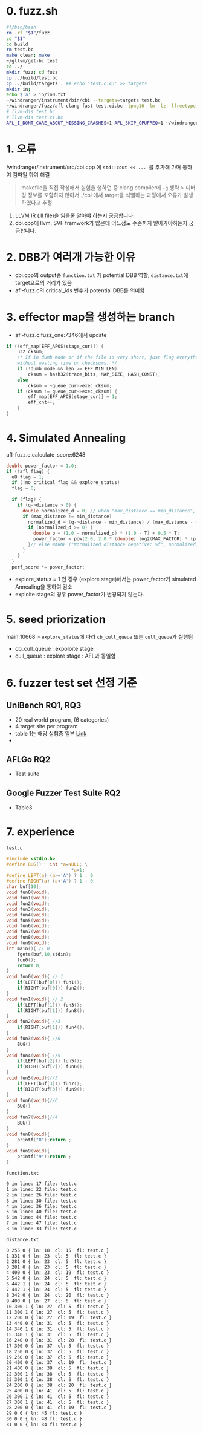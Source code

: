 # 0. fuzz.sh
``` sh
#!/bin/bash
rm -rf "$1"/fuzz
cd "$1"
cd build
rm test.bc
make clean; make
~/gllvm/get-bc test
cd ../
mkdir fuzz; cd fuzz
cp ../build/test.bc .
cp ../build/targets . ## echo 'test.c:43' >> targets
mkdir in;
echo $'a' > in/in0.txt 
~/windranger/instrument/bin/cbi --targets=targets test.bc
~/windranger/fuzz/afl-clang-fast test.ci.bc -lpng16 -lm -lz -lfreetype -o  test.ci
# llvm-dis test.bc
# llvm-dis test.ci.bc
AFL_I_DONT_CARE_ABOUT_MISSING_CRASHES=1 AFL_SKIP_CPUFREQ=1 ~/windranger/fuzz/afl-fuzz -d -i in/ -o out ./test.ci
```

# 1. 오류

/windranger/instrument/src/cbi.cpp 에 `std::cout << ... `를 추가해 가며 통하여 컴파일 하여 해결

> makefile을 직접 작성해서 실험을 행하던 중 clang compiler에 `-g` 생략 >  디버깅 정보를 포함하지 않아서 ./cbi 에서 target을 식별하는 과정에서 오류가 발생하였다고 추정 

1. LLVM IR (.ll file)을 읽을줄 알아야 하는지 궁금합니다.
2. cbi.cpp에 llvm, SVF framwork가 많은데 어느정도 수준까지 알아가야하는지 궁금합니다.

# 2. DBB가 여러개 가능한 이유
- cbi.cpp의 output중 `function.txt` 가 potential DBB 역할, `distance.txt`에 target으로의 거리가 있음
- afl-fuzz.c의 critical_ids 변수가 potential DBB를 의미함


# 3. effector map을 생성하는 branch
- afl-fuzz.c:fuzz_one:7346에서 update 

``` c
if (!eff_map[EFF_APOS(stage_cur)]) {
    u32 cksum;
    /* If in dumb mode or if the file is very short, just flag everything
    without wasting time on checksums. */
    if (!dumb_mode && len >= EFF_MIN_LEN)
        cksum = hash32(trace_bits, MAP_SIZE, HASH_CONST);
    else
        cksum = ~queue_cur->exec_cksum;
    if (cksum != queue_cur->exec_cksum) {
        eff_map[EFF_APOS(stage_cur)] = 1;
        eff_cnt++;
    }
}
```

# 4. Simulated Annealing 
afl-fuzz.c:calculate_score:6248

```c
double power_factor = 1.0;
if (!afl_flag) {
  u8 flag = 1;
  if (!no_critical_flag && explore_status)
  flag = 0;
    
  if (flag) {
    if (q->distance > 0) {
      double normalized_d = 0; // when "max_distance == min_distance", we set the normalized_d to 0 so that we can sufficiently explore those testcases whose distance >= 0.
      if (max_distance != min_distance)
        normalized_d = (q->distance - min_distance) / (max_distance - min_distance);
        if (normalized_d >= 0) {
          double p = (1.0 - normalized_d) * (1.0 - T) + 0.5 * T;
          power_factor = pow(2.0, 2.0 * (double) log2(MAX_FACTOR) * (p - 0.5));
        }// else WARNF ("Normalized distance negative: %f", normalized_d);
      }
    }
  }
  perf_score *= power_factor;
```

- explore_status = 1 인 경우 (explore stage)에서는 power_factor가 simulated Annealing을 통하여 감소
- exploite stage의 경우 power_factor가 변경되지 않는다. 

# 5. seed priorization

main:10668 > `explore_status`에 따라 `cb_cull_queue` 또는 `cull_queue`가 실행됨

- cb_cull_queue : expoloite stage
- cull_queue : explore stage : AFL과 동일함

# 6. fuzzer test set 선정 기준
## UniBench RQ1, RQ3
- 20 real world program, (6 categories) 
- 4 target site per program
- table 1는 해당 실험중 일부 [Link](https://sites.google.com/view/windranger-directed-fuzzing/time-to-target-results?authuser=0)
- 
## AFLGo RQ2
- Test suite

## Google Fuzzer Test Suite RQ2
- Table3

# 7. experience

`test.c`

``` c
#include <stdio.h>
#define BUG() 	int *a=NULL; \
				        *a=1;
#define LEFT(a) (a>='A') ? 1 : 0
#define RIGHT(a) (a<'A') ? 1 : 0
char buf[10];
void fun0(void);
void fun1(void);
void fun2(void);
void fun3(void);
void fun4(void);
void fun5(void);
void fun6(void);
void fun7(void);
void fun8(void);
void fun9(void);
int main(){ // 0
	fgets(buf,10,stdin);
	fun0();
	return 0;
}
void fun0(void){ // 1
	if(LEFT(buf[0])) fun1();
	if(RIGHT(buf[0])) fun2();
}
void fun1(void){ // 2
	if(LEFT(buf[1])) fun3();
	if(RIGHT(buf[1])) fun8();
}
void fun2(void){ //3 
	if(RIGHT(buf[1])) fun4();
}
void fun3(void){ //8
	BUG()
}
void fun4(void){ //5
	if(LEFT(buf[2])) fun5();
	if(RIGHT(buf[2])) fun6();
}
void fun5(void){//5
	if(LEFT(buf[3])) fun7();
	if(RIGHT(buf[3])) fun9();
}
void fun6(void){//6
	BUG()
}
void fun7(void){//4
	BUG()
}
void fun8(void){
	printf("8");return ;
}
void fun9(void){
	printf("9");return ;
} 
```

`function.txt`
``` txt
0 in line: 17 file: test.c
1 in line: 22 file: test.c
2 in line: 26 file: test.c
3 in line: 30 file: test.c
4 in line: 36 file: test.c
5 in line: 40 file: test.c
6 in line: 44 file: test.c
7 in line: 47 file: test.c
8 in line: 33 file: test.c
```

`distance.txt`
``` txt
0 255 0 { ln: 18  cl: 15  fl: test.c }
1 331 0 { ln: 23  cl: 5  fl: test.c }
2 281 0 { ln: 23  cl: 5  fl: test.c }
3 281 0 { ln: 23  cl: 5  fl: test.c }
4 400 0 { ln: 23  cl: 19  fl: test.c }
5 542 0 { ln: 24  cl: 5  fl: test.c }
6 442 1 { ln: 24  cl: 5  fl: test.c }
7 442 1 { ln: 24  cl: 5  fl: test.c }
8 342 0 { ln: 24  cl: 20  fl: test.c }
9 400 0 { ln: 27  cl: 5  fl: test.c }
10 300 1 { ln: 27  cl: 5  fl: test.c }
11 300 1 { ln: 27  cl: 5  fl: test.c }
12 200 0 { ln: 27  cl: 19  fl: test.c }
13 440 0 { ln: 31  cl: 5  fl: test.c }
14 340 1 { ln: 31  cl: 5  fl: test.c }
15 340 1 { ln: 31  cl: 5  fl: test.c }
16 240 0 { ln: 31  cl: 20  fl: test.c }
17 300 0 { ln: 37  cl: 5  fl: test.c }
18 250 0 { ln: 37  cl: 5  fl: test.c }
19 250 0 { ln: 37  cl: 5  fl: test.c }
20 400 0 { ln: 37  cl: 19  fl: test.c }
21 400 0 { ln: 38  cl: 5  fl: test.c }
22 300 1 { ln: 38  cl: 5  fl: test.c }
23 300 1 { ln: 38  cl: 5  fl: test.c }
24 200 0 { ln: 38  cl: 20  fl: test.c }
25 400 0 { ln: 41  cl: 5  fl: test.c }
26 300 1 { ln: 41  cl: 5  fl: test.c }
27 300 1 { ln: 41  cl: 5  fl: test.c }
28 200 0 { ln: 41  cl: 19  fl: test.c }
29 0 0 { ln: 45 fl: test.c }
30 0 0 { ln: 48 fl: test.c }
31 0 0 { ln: 34 fl: test.c }
```
